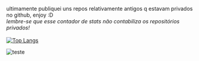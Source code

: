 ultimamente publiquei uns repos relativamente antigos q estavam privados no github, enjoy :D <br>
*lembre-se que esse contador de stats não contabiliza os repositórios privados!* <br>
<br>
[![Top Langs](https://github-readme-stats.vercel.app/api/top-langs/?username=kato8088&theme=date_night)](https://github.com/kato8088)

![teste](https://c.tenor.com/J-l89Gl3cNwAAAAC/tenor.gif)
